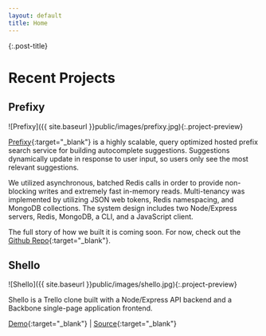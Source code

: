 ```yaml
---
layout: default
title: Home
---
```


{:.post-title}
# Recent Projects

## Prefixy

![Prefixy]({{ site.baseurl }}public/images/prefixy.jpg){:.project-preview}

[Prefixy](https://github.com/prefixy/prefixy){:target="_blank"} is a highly scalable, query optimized hosted prefix search service for building autocomplete suggestions. Suggestions dynamically update in response to user input, so users only see the most relevant suggestions.

We utilized asynchronous, batched Redis calls in order to provide non-blocking writes and extremely fast in-memory reads. Multi-tenancy was implemented by utilizing JSON web tokens, Redis namespacing, and MongoDB collections. The system design includes two Node/Express servers, Redis, MongoDB, a CLI, and a JavaScript client.

The full story of how we built it is coming soon. For now, check out the [Github Repo](https://github.com/prefixy/prefixy){:target="_blank"}.

## Shello

![Shello]({{ site.baseurl }}public/images/shello.jpg){:.project-preview}

Shello is a Trello clone built with a Node/Express API backend and a Backbone single-page application frontend.

[Demo](https://boiling-falls-66079.herokuapp.com/){:target="_blank"} \|
[Source](https://github.com/jayshenk/shello){:target="_blank"}
